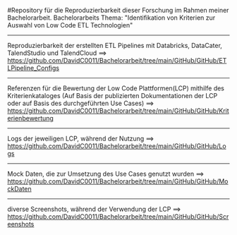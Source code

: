 #Repository für die Reproduzierbarkeit dieser Forschung im Rahmen meiner Bachelorarbeit. 
Bachelorarbeits Thema: "Identifikation von Kriterien zur Auswahl von Low Code ETL Technologien"


------------------------------------------------------------------------------------------------------
Reproduzierbarkeit der erstellten ETL Pipelines mit Databricks, DataCater, TalendStudio und TalendCloud
  ==> https://github.com/DavidC0011/Bachelorarbeit/tree/main/GitHub/GitHub/ETLPipeline_Configs
  
------------------------------------------------------------------------------------------------------
Referenzen für die Bewertung der Low Code Plattformen(LCP) mithilfe des Kriterienkataloges 
  (Auf Basis der publizierten Dokumentationen der LCP oder auf Basis des durchgeführten Use Cases)
  ==> https://github.com/DavidC0011/Bachelorarbeit/tree/main/GitHub/GitHub/Kriterienbewertung
  
------------------------------------------------------------------------------------------------------
Logs der jeweiligen LCP, während der Nutzung 
  ==> https://github.com/DavidC0011/Bachelorarbeit/tree/main/GitHub/GitHub/Logs
  
------------------------------------------------------------------------------------------------------
Mock Daten, die zur Umsetzung des Use Cases genutzt wurden
  ==> https://github.com/DavidC0011/Bachelorarbeit/tree/main/GitHub/GitHub/MockDaten

------------------------------------------------------------------------------------------------------
diverse Screenshots, während der Verwendung der LCP
  ==> https://github.com/DavidC0011/Bachelorarbeit/tree/main/GitHub/GitHub/Screenshots
  
